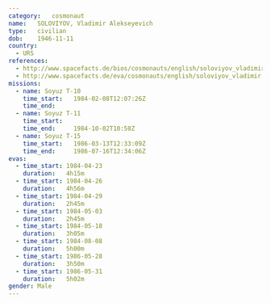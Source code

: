 ```yaml
---
category:	cosmonaut
name:	SOLOVIYOV, Vladimir Alekseyevich 
type:	civilian
dob:	1946-11-11
country:
  - URS
references:
  - http://www.spacefacts.de/bios/cosmonauts/english/soloviyov_vladimir.htm
  - http://www.spacefacts.de/eva/cosmonauts/english/soloviyov_vladimir.htm
missions:
  - name: Soyuz T-10
    time_start:   1984-02-08T12:07:26Z
    time_end:     
  - name: Soyuz T-11
    time_start:   
    time_end:     1984-10-02T10:58Z
  - name: Soyuz T-15
    time_start:   1986-03-13T12:33:09Z
    time_end:     1986-07-16T12:34:06Z
evas:
  - time_start: 1984-04-23
    duration:   4h15m
  - time_start: 1984-04-26
    duration:   4h56m
  - time_start: 1984-04-29
    duration:   2h45m
  - time_start: 1984-05-03
    duration:   2h45m
  - time_start: 1984-05-18
    duration:   3h05m
  - time_start: 1984-08-08
    duration:   5h00m
  - time_start: 1986-05-28
    duration:   3h50m
  - time_start: 1986-05-31
    duration:   5h02m
gender:	Male
---
```

